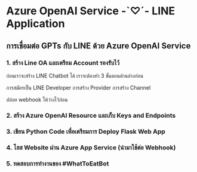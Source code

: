 # Azure OpenAI Service -`♡´- LINE Application

## การเชื่อมต่อ GPTs กับ LINE ด้วย Azure OpenAI Service

### 1. สร้าง Line OA และเตรียม Account รองรับไว้

ก่อนเราจะสร้าง LINE Chatbot ได้ เราจะต้องทำ 3 ขั้นตอนด้านล่างก่อน

การสมัครเป็น LINE Developer
การสร้าง Provider
การสร้าง Channel

ปล่อย webhook ให้ว่างไว้ก่อน

### 2. สร้าง Azure OpenAI Resource และเก็บ Keys and Endpoints

### 3. เขียน Python Code เพื่อเตรียมการ Deploy Flask Web App

### 4. โฮส Website ผ่าน Azure App Service (นำมาใช้ต่อ Webhook)

### 5. ทดสอบการทำงานของ #WhatToEatBot